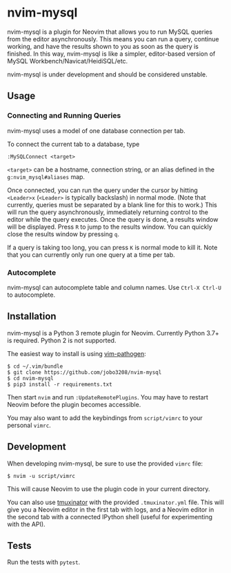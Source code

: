 # nvim-mysql

nvim-mysql is a plugin for Neovim that allows you to run MySQL queries
from the editor asynchronously. This means you can run a query, continue
working, and have the results shown to you as soon as the query is
finished. In this way, nvim-mysql is like a simpler, editor-based version
of MySQL Workbench/Navicat/HeidiSQL/etc.

nvim-mysql is under development and should be considered unstable.

## Usage

### Connecting and Running Queries

nvim-mysql uses a model of one database connection per tab.

To connect the current tab to a database, type

    :MySQLConnect <target>

`<target>` can be a hostname, connection string, or an alias defined in
the `g:nvim_mysql#aliases` map.

Once connected, you can run the query under the cursor by hitting
`<Leader>x` (`<Leader>` is typically backslash) in normal mode. (Note that
currently, queries must be separated by a blank line for this to work.)
This will run the query asynchronously, immediately returning control to
the editor while the query executes. Once the query is done, a results
window will be displayed. Press `R` to jump to the results window. You can
quickly close the results window by pressing `q`.

If a query is taking too long, you can press `K` is normal mode to kill
it. Note that you can currently only run one query at a time per tab.

### Autocomplete

nvim-mysql can autocomplete table and column names. Use `Ctrl-X Ctrl-U` to
autocomplete.

## Installation

nvim-mysql is a Python 3 remote plugin for Neovim. Currently Python 3.7+
is required. Python 2 is not supported.

The easiest way to install is using
[vim-pathogen](https://github.com/tpope/vim-pathogen):

    $ cd ~/.vim/bundle
    $ git clone https://github.com/jobo3208/nvim-mysql
    $ cd nvim-mysql
    $ pip3 install -r requirements.txt

Then start `nvim` and run `:UpdateRemotePlugins`. You may have to restart
Neovim before the plugin becomes accessible.

You may also want to add the keybindings from `script/vimrc` to your
personal `vimrc`.

## Development

When developing nvim-mysql, be sure to use the provided `vimrc` file:

    $ nvim -u script/vimrc

This will cause Neovim to use the plugin code in your current directory.

You can also use [tmuxinator](https://github.com/tmuxinator/tmuxinator)
with the provided `.tmuxinator.yml` file. This will give you a Neovim
editor in the first tab with logs, and a Neovim editor in the second tab
with a connected IPython shell (useful for experimenting with the API).

## Tests

Run the tests with `pytest`.
